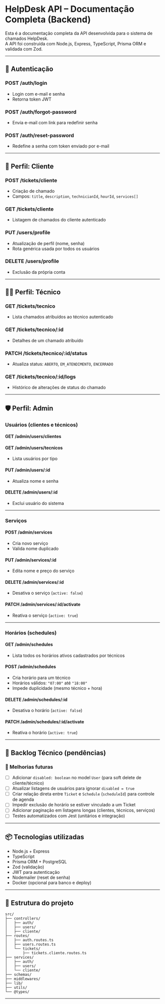 # HelpDesk API – Documentação Completa (Backend)

Esta é a documentação completa da API desenvolvida para o sistema de chamados HelpDesk.  
A API foi construída com Node.js, Express, TypeScript, Prisma ORM e validada com Zod.

---

## 🔐 Autenticação

### POST /auth/login

- Login com e-mail e senha
- Retorna token JWT

### POST /auth/forgot-password

- Envia e-mail com link para redefinir senha

### POST /auth/reset-password

- Redefine a senha com token enviado por e-mail

---

## 👤 Perfil: Cliente

### POST /tickets/cliente

- Criação de chamado
- Campos: `title`, `description`, `technicianId`, `hourId`, `services[]`

### GET /tickets/cliente

- Listagem de chamados do cliente autenticado

### PUT /users/profile

- Atualização de perfil (nome, senha)
- Rota genérica usada por todos os usuários

### DELETE /users/profile

- Exclusão da própria conta

---

## 👨‍🔧 Perfil: Técnico

### GET /tickets/tecnico

- Lista chamados atribuídos ao técnico autenticado

### GET /tickets/tecnico/:id

- Detalhes de um chamado atribuído

### PATCH /tickets/tecnico/:id/status

- Atualiza status: `ABERTO`, `EM_ATENDIMENTO`, `ENCERRADO`

### GET /tickets/tecnico/:id/logs

- Histórico de alterações de status do chamado

---

## 🛡️ Perfil: Admin

### Usuários (clientes e técnicos)

#### GET /admin/users/clientes

#### GET /admin/users/tecnicos

- Lista usuários por tipo

#### PUT /admin/users/:id

- Atualiza nome e senha

#### DELETE /admin/users/:id

- Exclui usuário do sistema

---

### Serviços

#### POST /admin/services

- Cria novo serviço
- Valida nome duplicado

#### PUT /admin/services/:id

- Edita nome e preço do serviço

#### DELETE /admin/services/:id

- Desativa o serviço (`active: false`)

#### PATCH /admin/services/:id/activate

- Reativa o serviço (`active: true`)

---

### Horários (schedules)

#### GET /admin/schedules

- Lista todos os horários ativos cadastrados por técnicos

#### POST /admin/schedules

- Cria horário para um técnico
- Horários válidos: `"07:00"` até `"18:00"`
- Impede duplicidade (mesmo técnico + hora)

#### DELETE /admin/schedules/:id

- Desativa o horário (`active: false`)

#### PATCH /admin/schedules/:id/activate

- Reativa o horário (`active: true`)

---

## 📝 Backlog Técnico (pendências)

### 🔧 Melhorias futuras

- [ ] Adicionar `disabled: boolean` no model `User` (para soft delete de cliente/técnico)
- [ ] Atualizar listagens de usuários para ignorar `disabled = true`
- [ ] Criar relação direta entre `Ticket` e `Schedule` (`scheduleId`) para controle de agenda
- [ ] Impedir exclusão de horário se estiver vinculado a um Ticket
- [ ] Adicionar paginação em listagens longas (clientes, técnicos, serviços)
- [ ] Testes automatizados com Jest (unitários e integração)

---

## 📦 Tecnologias utilizadas

- Node.js + Express
- TypeScript
- Prisma ORM + PostgreSQL
- Zod (validação)
- JWT para autenticação
- Nodemailer (reset de senha)
- Docker (opcional para banco e deploy)

---

## 📂 Estrutura do projeto

```
src/
├── controllers/
│   ├── auth/
│   ├── users/
│   ├── cliente/
├── routes/
│   ├── auth.routes.ts
│   ├── users.routes.ts
│   └── tickets/
│       ├── tickets.cliente.routes.ts
├── services/
│   ├── auth/
│   ├── users/
│   └── cliente/
├── schemas/
├── middlewares/
├── lib/
├── utils/
└── @types/
```

---
